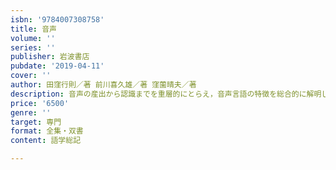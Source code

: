 ```yaml
---
isbn: '9784007308758'
title: 音声
volume: ''
series: ''
publisher: 岩波書店
pubdate: '2019-04-11'
cover: ''
author: 田窪行則／著 前川喜久雄／著 窪薗晴夫／著
description: 音声の産出から認識までを重層的にとらえ，音声言語の特徴を総合的に解明し，話し言葉研究の全体像を示す．
price: '6500'
genre: ''
target: 専門
format: 全集・双書
content: 語学総記

---
```

